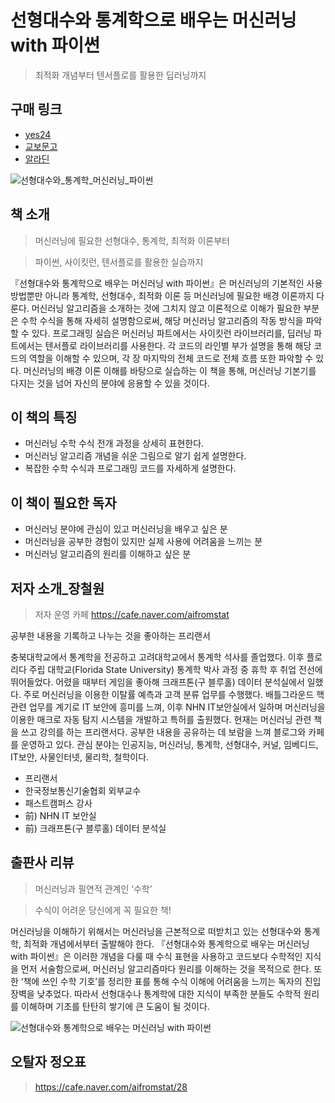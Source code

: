 # 선형대수와 통계학으로 배우는 머신러닝 with 파이썬
> 최적화 개념부터 텐서플로를 활용한 딥러닝까지

## 구매 링크

- [yes24](http://www.yes24.com/Product/Goods/97032765)
- [교보문고](http://www.kyobobook.co.kr/product/detailViewKor.laf?ejkGb=KOR&mallGb=KOR&barcode=9791165920395&orderClick=LAG&Kc=)
- [알라딘](https://www.aladin.co.kr/shop/wproduct.aspx?ItemId=262038358)

![선형대수와_통계학_머신러닝_파이썬](https://user-images.githubusercontent.com/21074282/105607749-043d8780-5de4-11eb-8811-73d80cf8f3e5.jpg)

## 책 소개
> 머신러닝에 필요한 선형대수, 통계학, 최적화 이론부터

> 파이썬, 사이킷런, 텐서플로를 활용한 실습까지

『선형대수와 통계학으로 배우는 머신러닝 with 파이썬』은 머신러닝의 기본적인 사용 방법뿐만 아니라 통계학, 선형대수, 최적화 이론 등 머신러닝에 필요한 배경 이론까지 다룬다. 머신러닝 알고리즘을 소개하는 것에 그치지 않고 이론적으로 이해가 필요한 부분은 수학 수식을 통해 자세히 설명함으로써, 해당 머신러닝 알고리즘의 작동 방식을 파악할 수 있다.
프로그래밍 실습은 머신러닝 파트에서는 사이킷런 라이브러리를, 딥러닝 파트에서는 텐서플로 라이브러리를 사용한다. 각 코드의 라인별 부가 설명을 통해 해당 코드의 역할을 이해할 수 있으며, 각 장 마지막의 전체 코드로 전체 흐름 또한 파악할 수 있다.
머신러닝의 배경 이론 이해를 바탕으로 실습하는 이 책을 통해, 머신러닝 기본기를 다지는 것을 넘어 자신의 분야에 응용할 수 있을 것이다.

## 이 책의 특징
- 머신러닝 수학 수식 전개 과정을 상세히 표현한다.
- 머신러닝 알고리즘 개념을 쉬운 그림으로 알기 쉽게 설명한다.
- 복잡한 수학 수식과 프로그래밍 코드를 자세하게 설명한다.

## 이 책이 필요한 독자
- 머신러닝 분야에 관심이 있고 머신러닝을 배우고 싶은 분
- 머신러닝을 공부한 경험이 있지만 실제 사용에 어려움을 느끼는 분
- 머신러닝 알고리즘의 원리를 이해하고 싶은 분

## 저자 소개_장철원
> 저자 운영 카페 https://cafe.naver.com/aifromstat

공부한 내용을 기록하고 나누는 것을 좋아하는 프리랜서

충북대학교에서 통계학을 전공하고 고려대학교에서 통계학 석사를 졸업했다. 이후 플로리다 주립 대학교(Florida State University) 통계학 박사 과정 중 휴학 후 취업 전선에 뛰어들었다. 어렸을 때부터 게임을 좋아해 크래프톤(구 블루홀) 데이터 분석실에서 일했다. 주로 머신러닝을 이용한 이탈률 예측과 고객 분류 업무를 수행했다. 배틀그라운드 핵 관련 업무를 계기로 IT 보안에 흥미를 느껴, 이후 NHN IT보안실에서 일하며 머신러닝을 이용한 매크로 자동 탐지 시스템을 개발하고 특허를 출원했다. 현재는 머신러닝 관련 책을 쓰고 강의를 하는 프리랜서다. 공부한 내용을 공유하는 데 보람을 느껴 블로그와 카페를 운영하고 있다. 관심 분야는 인공지능, 머신러닝, 통계학, 선형대수, 커널, 임베디드, IT보안, 사물인터넷, 물리학, 철학이다.

- 프리랜서
- 한국정보통신기술협회 외부교수
- 패스트캠퍼스 강사
- 前) NHN IT 보안실
- 前) 크래프톤(구 블루홀) 데이터 분석실

## 출판사 리뷰
> 머신러닝과 필연적 관계인 ‘수학’

> 수식이 어려운 당신에게 꼭 필요한 책!

머신러닝을 이해하기 위해서는 머신러닝을 근본적으로 떠받치고 있는 선형대수와 통계학, 최적화 개념에서부터 출발해야 한다. 『선형대수와 통계학으로 배우는 머신러닝 with 파이썬』은 이러한 개념을 다룰 때 수식 표현을 사용하고 코드보다 수학적인 지식을 먼저 서술함으로써, 머신러닝 알고리즘마다 원리를 이해하는 것을 목적으로 한다. 또한 ‘책에 쓰인 수학 기호’를 정리한 표를 통해 수식 이해에 어려움을 느끼는 독자의 진입 장벽을 낮추었다. 따라서 선형대수나 통계학에 대한 지식이 부족한 분들도 수학적 원리를 이해하며 기초를 탄탄히 쌓기에 큰 도움이 될 것이다.


![선형대수와 통계학으로 배우는 머신러닝 with 파이썬](https://user-images.githubusercontent.com/21074282/105607959-6a2a0f00-5de4-11eb-827c-b08e197ab7f4.jpg)



## 오탈자 정오표
> https://cafe.naver.com/aifromstat/28
